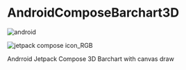 # AndroidComposeBarchart3D
![android](https://user-images.githubusercontent.com/29164777/223150926-a707b900-0495-4420-9b17-bfc80e63dd6b.svg)

![jetpack compose icon_RGB](https://user-images.githubusercontent.com/29164777/223151503-667bbcb2-71fb-42c6-881c-9905a6c8150f.png)


Andrroid Jetpack Compose
3D Barchart with canvas draw
